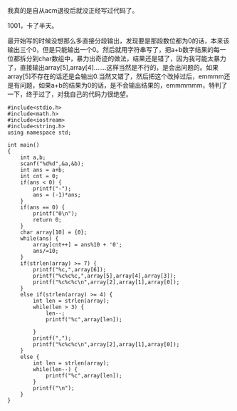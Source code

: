 我真的是自从acm退役后就没正经写过代码了。

1001，卡了半天。

最开始写的时候没想那么多直接分段输出，发现要是那段数位都为0的话，本来该输出三个0，但是只能输出一个0。然后就用字符串写了，把a+b数字结果的每一位都拆分到char数组中，暴力出奇迹的做法，结果还是错了，因为我可能太暴力了，直接输出array[5],array[4].......这样当然是不行的，是会出问题的。如果array[5]不存在的话还是会输出0.当然又错了，然后把这个改掉过后，emmmm还是有问题，如果a+b的结果为0的话，是不会输出结果的，emmmmmm，特判了一下，终于过了，对我自己的代码力很绝望。



```
#include<stdio.h>
#include<math.h>
#include<iostream>
#include<string.h>
using namespace std;

int main()
{
	int a,b;
	scanf("%d%d",&a,&b);
	int ans = a+b;
	int cnt = 0;
	if(ans < 0) {
		printf("-");
		ans = (-1)*ans;
	}
	if(ans == 0) {
		printf("0\n");
		return 0;
	}
	char array[10] = {0};
	while(ans) {
		array[cnt++] = ans%10 + '0';
		ans/=10;
	}
	if(strlen(array) >= 7) {
		printf("%c,",array[6]);
		printf("%c%c%c,",array[5],array[4],array[3]);
		printf("%c%c%c\n",array[2],array[1],array[0]);
	}
	else if(strlen(array) >= 4) {
		int len = strlen(array);
		while(len > 3) {
			len--;
			printf("%c",array[len]);
			
		}
		printf(",");
		printf("%c%c%c\n",array[2],array[1],array[0]);
	}
	else {
		int len = strlen(array);
		while(len--) {
			printf("%c",array[len]);
		}
		printf("\n");
	}
} 
```











